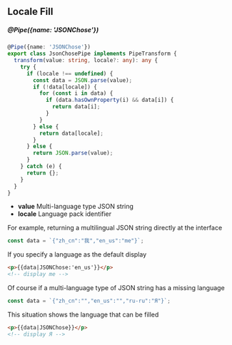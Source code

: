 ## Locale Fill

##### @Pipe({name: 'JSONChose'})

```typescript
@Pipe({name: 'JSONChose'})
export class JsonChosePipe implements PipeTransform {
  transform(value: string, locale?: any): any {
    try {
      if (locale !== undefined) {
        const data = JSON.parse(value);
        if (!data[locale]) {
          for (const i in data) {
            if (data.hasOwnProperty(i) && data[i]) {
              return data[i];
            }
          }
        } else {
          return data[locale];
        }
      } else {
        return JSON.parse(value);
      }
    } catch (e) {
      return {};
    }
  }
}
```

- **value** Multi-language type JSON string
- **locale** Language pack identifier

For example, returning a multilingual JSON string directly at the interface

```typescript
const data = `{"zh_cn":"我","en_us":"me"}`;
```

If you specify a language as the default display

```html
<p>{{data|JSONChose:'en_us'}}</p>
<!-- display me -->
```

Of course if a multi-language type of JSON string has a missing language

```typescript
const data = `{"zh_cn":"","en_us":"","ru-ru":"Я"}`;
```

This situation shows the language that can be filled

```html
<p>{{data|JSONChose}}</p>
<!-- display Я -->
```
